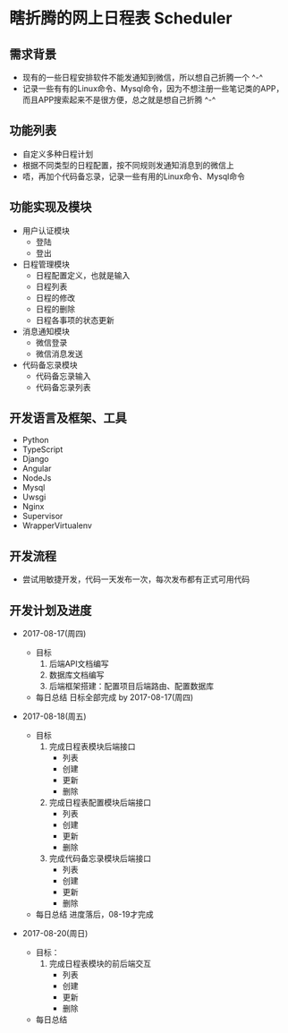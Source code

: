 # 瞎折腾的网上日程表 Scheduler

## 需求背景
* 现有的一些日程安排软件不能发通知到微信，所以想自己折腾一个 ^-^
* 记录一些有有的Linux命令、Mysql命令，因为不想注册一些笔记类的APP，而且APP搜索起来不是很方便，总之就是想自己折腾 ^-^


## 功能列表
* 自定义多种日程计划
* 根据不同类型的日程配置，按不同规则发通知消息到的微信上
* 唔，再加个代码备忘录，记录一些有用的Linux命令、Mysql命令


## 功能实现及模块
* 用户认证模块
    * 登陆
    * 登出
* 日程管理模块
    * 日程配置定义，也就是输入
    * 日程列表
    * 日程的修改
    * 日程的删除
    * 日程各事项的状态更新
* 消息通知模块
    * 微信登录
    * 微信消息发送
* 代码备忘录模块
    * 代码备忘录输入
    * 代码备忘录列表


## 开发语言及框架、工具
* Python
* TypeScript
* Django
* Angular
* NodeJs
* Mysql
* Uwsgi
* Nginx
* Supervisor
* WrapperVirtualenv


## 开发流程
* 尝试用敏捷开发，代码一天发布一次，每次发布都有正式可用代码


## 开发计划及进度
* 2017-08-17(周四)
    * 目标
        1. 后端API文档编写
        2. 数据库文档编写
        3. 后端框架搭建：配置项目后端路由、配置数据库
    * 每日总结
        日标全部完成 by 2017-08-17(周四)

* 2017-08-18(周五)
    * 目标
        1. 完成日程表模块后端接口
            * 列表
            * 创建
            * 更新
            * 删除
        2. 完成日程表配置模块后端接口
            * 列表
            * 创建
            * 更新
            * 删除
        3. 完成代码备忘录模块后端接口
            * 列表
            * 创建
            * 更新
            * 删除
    * 每日总结
        进度落后，08-19才完成

* 2017-08-20(周日)
    * 目标：
        1. 完成日程表模块的前后端交互
            * 列表
            * 创建
            * 更新
            * 删除
    * 每日总结
